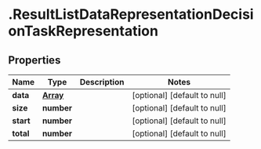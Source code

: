 # .ResultListDataRepresentationDecisionTaskRepresentation

## Properties
Name | Type | Description | Notes
------------ | ------------- | ------------- | -------------
**data** | [**Array<DecisionTaskRepresentation>**](DecisionTaskRepresentation.md) |  | [optional] [default to null]
**size** | **number** |  | [optional] [default to null]
**start** | **number** |  | [optional] [default to null]
**total** | **number** |  | [optional] [default to null]


